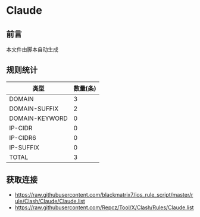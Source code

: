 # Claude

## 前言
本文件由脚本自动生成

## 规则统计
| 类型 | 数量(条)  | 
| ---- | ----  |
| DOMAIN | 3  | 
| DOMAIN-SUFFIX | 2  | 
| DOMAIN-KEYWORD | 0  | 
| IP-CIDR | 0  | 
| IP-CIDR6 | 0  | 
| IP-SUFFIX | 0  | 
| TOTAL | 3  | 

## 获取连接
- https://raw.githubusercontent.com/blackmatrix7/ios_rule_script/master/rule/Clash/Claude/Claude.list 
- https://raw.githubusercontent.com/Repcz/Tool/X/Clash/Rules/Claude.list 
